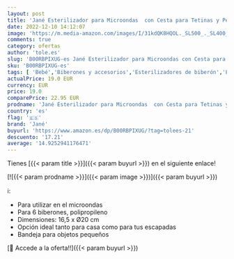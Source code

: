 ```yaml
---
layout: post
title: 'Jané Esterilizador para Microondas  con Cesta para Tetinas y Pequeños Accesorios  Capacidad 6 Biberones  1 Unidad  Paquete de 1 '
date: 2022-12-10 14:12:07
image: 'https://m.media-amazon.com/images/I/31kdQK8HQOL._SL500_._SL400_.jpg'
comments: true
category: ofertas
author: 'tole.es'
slug: 'B00RBPIXUG-es Jané Esterilizador para Microondas con Cesta para Tetinas...'
sku: 'B00RBPIXUG-es'
tags: [ 'Bebé','Biberones y accesorios','Esterilizadores de biberón','Lactancia y alimentación','biberones','jané','tetinas','🇪🇸', ]
actualPrice: 19.0 EUR
currency: EUR
price: 19.0
comparePrice: 22.95 EUR
prodname: 'Jané Esterilizador para Microondas  con Cesta para Tetinas y Pequeños Accesorios  Capacidad 6 Biberones  1 Unidad  Paquete de 1 '
country: 'es'
flag: '🇪🇸'
brand: 'Jané'
buyurl: 'https://www.amazon.es/dp/B00RBPIXUG/?tag=tolees-21'
descuento: '17.21'
average: '14.9252941176471'
---
```


Tienes [{{< param title >}}]({{< param buyurl >}}) en el siguiente enlace!

[![{{< param prodname >}}]({{< param image >}})]({{< param buyurl >}})

ℹ️:

- Para utilizar en el microondas
- Para 6 biberones, polipropileno
- Dimensiones: 16,5 x Ø20 cm
- Opción ideal tanto para casa como para tus escapadas
- Bandeja para objetos pequeños

[🛒 Accede a la oferta!!]({{< param buyurl >}})
